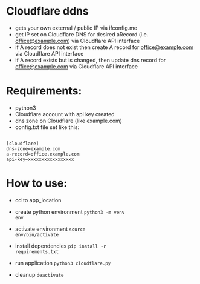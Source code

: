 
# Cloudflare ddns

- gets your own external / public IP via ifconfig.me
- get IP set on Cloudflare DNS for desired aRecord (i.e. office@example.com) via Cloudflare API interface
- if A record does not exist then create A record for office@example.com via Cloudflare API interface
- if A record exists but is changed, then update dns record for office@example.com via Cloudflare API interface

# Requirements:

- python3
- Cloudflare account with api key created
- dns zone on Cloudflare (like example.com)
- config.txt file set like this:
<code>
[cloudflare]
dns-zone=example.com
a-record=office.example.com
api-key=xxxxxxxxxxxxxxxxx
</code>

# How to use:
- cd to app_location

- create python environment
<code>python3 -m venv env</code>

- activate environment
<code>source env/bin/activate</code>

- install dependencies
<code>pip install -r requirements.txt</code>

- run application
<code>python3 cloudflare.py</code>

- cleanup
<code>deactivate</code>

